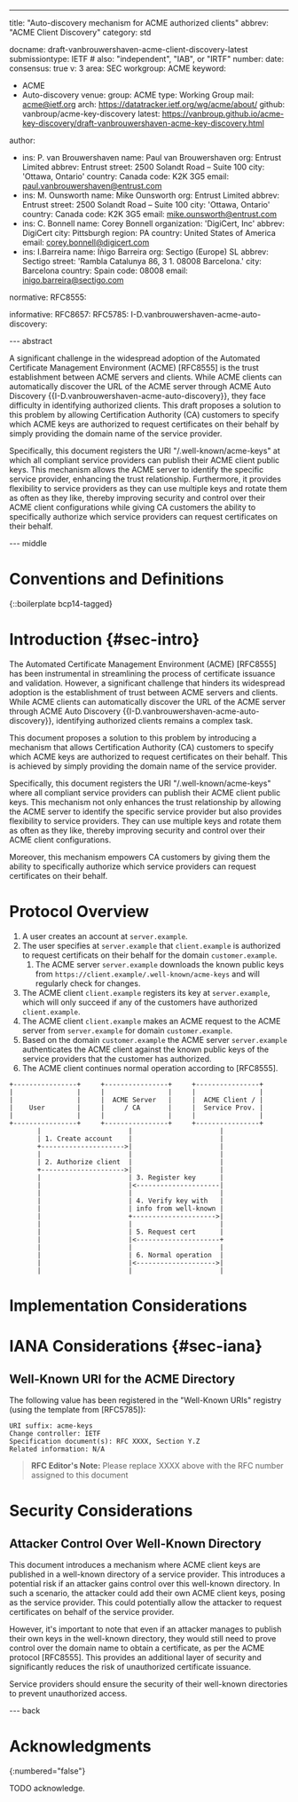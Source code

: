 ---
title: "Auto-discovery mechanism for ACME authorized clients"
abbrev: "ACME Client Discovery"
category: std

docname: draft-vanbrouwershaven-acme-client-discovery-latest
submissiontype: IETF  # also: "independent", "IAB", or "IRTF"
number:
date:
consensus: true
v: 3
area: SEC
workgroup: ACME
keyword:
 - ACME
 - Auto-discovery
venue:
  group: ACME
  type: Working Group
  mail: acme@ietf.org
  arch: https://datatracker.ietf.org/wg/acme/about/
  github: vanbroup/acme-key-discovery
  latest: https://vanbroup.github.io/acme-key-discovery/draft-vanbrouwershaven-acme-key-discovery.html

author:
  - ins: P. van Brouwershaven
    name: Paul van Brouwershaven
    org: Entrust Limited
    abbrev: Entrust
    street: 2500 Solandt Road – Suite 100
    city: 'Ottawa, Ontario'
    country: Canada
    code: K2K 3G5
    email: paul.vanbrouwershaven@entrust.com
  - ins: M. Ounsworth
    name: Mike Ounsworth
    org: Entrust Limited
    abbrev: Entrust
    street: 2500 Solandt Road – Suite 100
    city: 'Ottawa, Ontario'
    country: Canada
    code: K2K 3G5
    email: mike.ounsworth@entrust.com
  - ins: C. Bonnell
    name: Corey Bonnell
    organization: 'DigiCert, Inc'
    abbrev: DigiCert
    city: Pittsburgh
    region: PA
    country: United States of America
    email: corey.bonnell@digicert.com
  - ins: I.Barreira
    name: Iñigo Barreira
    org: Sectigo (Europe) SL
    abbrev: Sectigo
    street: 'Rambla Catalunya 86, 3 1. 08008 Barcelona.'
    city: Barcelona
    country: Spain
    code: 08008
    email: inigo.barreira@sectigo.com

normative:
  RFC8555:

informative:
  RFC8657:
  RFC5785:
  I-D.vanbrouwershaven-acme-auto-discovery:

--- abstract

A significant challenge in the widespread adoption of the Automated Certificate Management Environment (ACME) [RFC8555] is the trust establishment between ACME servers and clients. While ACME clients can automatically discover the URL of the ACME server through ACME Auto Discovery {{I-D.vanbrouwershaven-acme-auto-discovery}}, they face difficulty in identifying authorized clients. This draft proposes a solution to this problem by allowing Certification Authority (CA) customers to specify which ACME keys are authorized to request certificates on their behalf by simply providing the domain name of the service provider.

Specifically, this document registers the URI "/.well-known/acme-keys" at which all compliant service providers can publish their ACME client public keys. This mechanism allows the ACME server to identify the specific service provider, enhancing the trust relationship. Furthermore, it provides flexibility to service providers as they can use multiple keys and rotate them as often as they like, thereby improving security and control over their ACME client configurations while giving CA customers the ability to specifically authorize which service providers can request certificates on their behalf.


--- middle

# Conventions and Definitions

{::boilerplate bcp14-tagged}

# Introduction {#sec-intro}

The Automated Certificate Management Environment (ACME) [RFC8555] has been instrumental in streamlining the process of certificate issuance and validation. However, a significant challenge that hinders its widespread adoption is the establishment of trust between ACME servers and clients. While ACME clients can automatically discover the URL of the ACME server through ACME Auto Discovery {{I-D.vanbrouwershaven-acme-auto-discovery}}, identifying authorized clients remains a complex task.

This document proposes a solution to this problem by introducing a mechanism that allows Certification Authority (CA) customers to specify which ACME keys are authorized to request certificates on their behalf. This is achieved by simply providing the domain name of the service provider.

Specifically, this document registers the URI "/.well-known/acme-keys" where all compliant service providers can publish their ACME client public keys. This mechanism not only enhances the trust relationship by allowing the ACME server to identify the specific service provider but also provides flexibility to service providers. They can use multiple keys and rotate them as often as they like, thereby improving security and control over their ACME client configurations.

Moreover, this mechanism empowers CA customers by giving them the ability to specifically authorize which service providers can request certificates on their behalf.

# Protocol Overview

1. A user creates an account at `server.example`.
2. The user specifies at `server.example` that `client.example` is authorized to request certificats on their behalf for the domain `customer.example`.
   1. The ACME server `server.example` downloads the known public keys from `https://client.example/.well-known/acme-keys` and will regularly check for changes.
3. The ACME client `client.example` registers its key at `server.example`, which will only succeed if any of the customers have authorized `client.example`.
4. The ACME client `client.example` makes an ACME request to the ACME server from `server.example` for domain `customer.example`.
5. Based on the domain `customer.example` the ACME server `server.example` authenticates the ACME client against the known public keys of the service providers that the customer has authorized.
6. The ACME client continues normal operation according to [RFC8555]. 

~~~ aasvg
+----------------+     +----------------+     +----------------+
|                |     |                |     |                |
|                |     |  ACME Server   |     |  ACME Client / |
|    User        |     |     / CA       |     |  Service Prov. |
|                |     |                |     |                |
+----------------+     +----------------+     +----------------+
       |                      |                      |
       | 1. Create account    |                      |
       +--------------------->|                      |
       |                      |                      |
       | 2. Authorize client  |                      |
       +--------------------->|                      |
       |                      | 3. Register key      |
       |                      |<---------------------|
       |                      |                      |
       |                      | 4. Verify key with   |
       |                      | info from well-known |
       |                      +--------------------->|
       |                      |                      |
       |                      | 5. Request cert      |
       |                      |<---------------------+
       |                      |                      |
       |                      | 6. Normal operation  |
       |                      |<-------------------->|
       |                      |                      |

~~~


# Implementation Considerations

# IANA Considerations {#sec-iana}

##  Well-Known URI for the ACME Directory

The following value has been registered in the "Well-Known URIs" registry (using the template from [RFC5785]):

~~~
URI suffix: acme-keys
Change controller: IETF
Specification document(s): RFC XXXX, Section Y.Z
Related information: N/A
~~~

> **RFC Editor's Note:** Please replace XXXX above with the RFC number assigned to this document

# Security Considerations

## Attacker Control Over Well-Known Directory

This document introduces a mechanism where ACME client keys are published in a well-known directory of a service provider. This introduces a potential risk if an attacker gains control over this well-known directory. In such a scenario, the attacker could add their own ACME client keys, posing as the service provider. This could potentially allow the attacker to request certificates on behalf of the service provider.

However, it's important to note that even if an attacker manages to publish their own keys in the well-known directory, they would still need to prove control over the domain name to obtain a certificate, as per the ACME protocol [RFC8555]. This provides an additional layer of security and significantly reduces the risk of unauthorized certificate issuance.

Service providers should ensure the security of their well-known directories to prevent unauthorized access.

--- back

# Acknowledgments
{:numbered="false"}

TODO acknowledge.